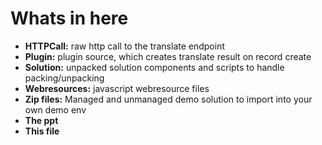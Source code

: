 # Whats in here

- **HTTPCall:** raw http call to the translate endpoint
- **Plugin:** plugin source, which creates translate result on record create
- **Solution:** unpacked solution components and scripts to handle packing/unpacking
- **Webresources:** javascript webresource files  
- **Zip files:** Managed and unmanaged demo solution to import into your own demo env
- **The ppt**
- **This file**